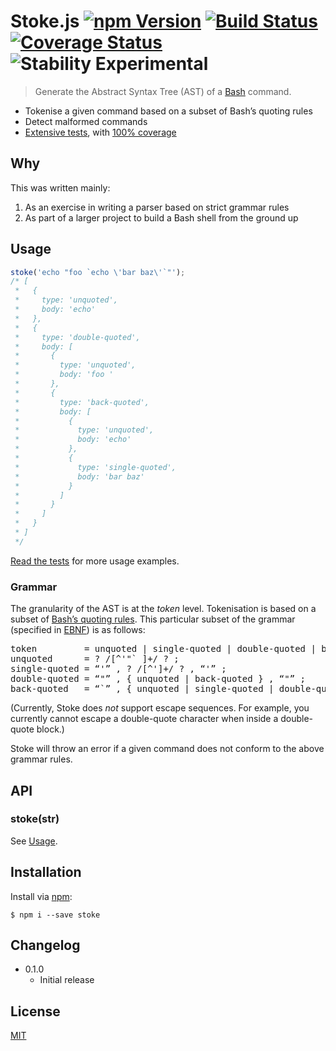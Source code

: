 # Stoke.js [![npm Version](http://img.shields.io/npm/v/stoke.svg?style=flat)](https://www.npmjs.org/package/stoke) [![Build Status](https://img.shields.io/travis/yuanqing/stoke.svg?branch=master&style=flat)](https://travis-ci.org/yuanqing/stoke) [![Coverage Status](https://img.shields.io/coveralls/yuanqing/stoke.svg?style=flat)](https://coveralls.io/r/yuanqing/stoke) ![Stability Experimental](http://img.shields.io/badge/stability-experimental-red.svg?style=flat)

> Generate the Abstract Syntax Tree (AST) of a [Bash](http://www.gnu.org/software/bash/) command.

- Tokenise a given command based on a subset of Bash&rsquo;s quoting rules
- Detect malformed commands
- [Extensive tests](https://github.com/yuanqing/stoke/blob/master/test), with [100% coverage](https://coveralls.io/r/yuanqing/stoke)

## Why

This was written mainly:

1. As an exercise in writing a parser based on strict grammar rules
2. As part of a larger project to build a Bash shell from the ground up

## Usage

```js
stoke('echo "foo `echo \'bar baz\'`"');
/* [
 *   {
 *     type: 'unquoted',
 *     body: 'echo'
 *   },
 *   {
 *     type: 'double-quoted',
 *     body: [
 *       {
 *         type: 'unquoted',
 *         body: 'foo '
 *       },
 *       {
 *         type: 'back-quoted',
 *         body: [
 *           {
 *             type: 'unquoted',
 *             body: 'echo'
 *           },
 *           {
 *             type: 'single-quoted',
 *             body: 'bar baz'
 *           }
 *         ]
 *       }
 *     ]
 *   }
 * ]
 */
```

[Read the tests](https://github.com/yuanqing/stoke/blob/master/test) for more usage examples.

### Grammar

The granularity of the AST is at the *token* level. Tokenisation is based on a subset of [Bash&rsquo;s quoting rules](https://www.gnu.org/software/bash/manual/html_node/Quoting.html). This particular subset of the grammar (specified in [EBNF](http://en.wikipedia.org/wiki/Extended_Backus-Naur_Form)) is as follows:

<pre>
token         = unquoted | single­-quoted | double­-quoted | back-quoted ;
unquoted      = ? /[^'"` ]+/ ? ;
single­-quoted = &ldquo;'&rdquo; , ? /[^']+/ ? , &ldquo;'&rdquo; ;
double-­quoted = &ldquo;"&rdquo; , { unquoted | back-quoted } , &ldquo;"&rdquo; ;
back-quoted   = &ldquo;`&rdquo; , { unquoted | single­-quoted | double­-quoted } , &ldquo;`&rdquo; ;
</pre>

(Currently, Stoke does *not* support escape sequences. For example, you currently cannot escape a double-quote character when inside a double-quote block.)

Stoke will throw an error if a given command does not conform to the above grammar rules.

## API

### stoke(str)

See [Usage](#usage).

## Installation

Install via [npm](https://npmjs.com/):

```
$ npm i --save stoke
```

## Changelog

- 0.1.0
  - Initial release

## License

[MIT](https://github.com/yuanqing/stoke/blob/master/LICENSE)
